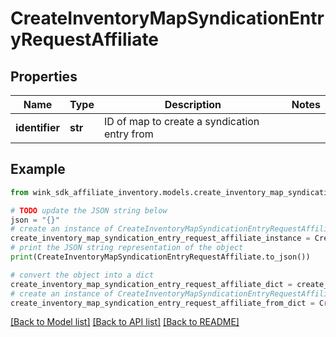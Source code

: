 # CreateInventoryMapSyndicationEntryRequestAffiliate


## Properties

Name | Type | Description | Notes
------------ | ------------- | ------------- | -------------
**identifier** | **str** | ID of map to create a syndication entry from | 

## Example

```python
from wink_sdk_affiliate_inventory.models.create_inventory_map_syndication_entry_request_affiliate import CreateInventoryMapSyndicationEntryRequestAffiliate

# TODO update the JSON string below
json = "{}"
# create an instance of CreateInventoryMapSyndicationEntryRequestAffiliate from a JSON string
create_inventory_map_syndication_entry_request_affiliate_instance = CreateInventoryMapSyndicationEntryRequestAffiliate.from_json(json)
# print the JSON string representation of the object
print(CreateInventoryMapSyndicationEntryRequestAffiliate.to_json())

# convert the object into a dict
create_inventory_map_syndication_entry_request_affiliate_dict = create_inventory_map_syndication_entry_request_affiliate_instance.to_dict()
# create an instance of CreateInventoryMapSyndicationEntryRequestAffiliate from a dict
create_inventory_map_syndication_entry_request_affiliate_from_dict = CreateInventoryMapSyndicationEntryRequestAffiliate.from_dict(create_inventory_map_syndication_entry_request_affiliate_dict)
```
[[Back to Model list]](../README.md#documentation-for-models) [[Back to API list]](../README.md#documentation-for-api-endpoints) [[Back to README]](../README.md)


